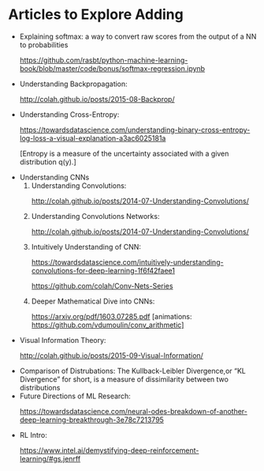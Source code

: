 <h1> Articles to Explore Adding </h1>
<ul>
<li> Explaining softmax: a way to convert raw scores from the output of a NN to probabilities
 
https://github.com/rasbt/python-machine-learning-book/blob/master/code/bonus/softmax-regression.ipynb  </li>
<li> Understanding Backpropagation: 

http://colah.github.io/posts/2015-08-Backprop/ </li>
<li> Understanding Cross-Entropy:
 
https://towardsdatascience.com/understanding-binary-cross-entropy-log-loss-a-visual-explanation-a3ac6025181a
 
 [Entropy is a measure of the uncertainty associated with a given distribution q(y).]</li>
<li> Understanding CNNs <ol> </li>

<li> Understanding Convolutions: 

http://colah.github.io/posts/2014-07-Understanding-Convolutions/ </li>
<li> Understanding Convolutions Networks: 

http://colah.github.io/posts/2014-07-Understanding-Convolutions/</li>
<li> Intuitively Understanding of CNN:
 
https://towardsdatascience.com/intuitively-understanding-convolutions-for-deep-learning-1f6f42faee1
 
 https://github.com/colah/Conv-Nets-Series
</li>
<li> Deeper Mathematical Dive into CNNs: 

https://arxiv.org/pdf/1603.07285.pdf [animations: https://github.com/vdumoulin/conv_arithmetic]</li>
</ol>
<li> Visual Information Theory: 

http://colah.github.io/posts/2015-09-Visual-Information/ </li>

<li> Comparison of Distrubations: The Kullback-Leibler Divergence,or “KL Divergence” for short, is a measure of dissimilarity between two distributions </li>
<li>Future Directions of ML Research: 

https://towardsdatascience.com/neural-odes-breakdown-of-another-deep-learning-breakthrough-3e78c7213795</li>


<li> RL Intro:
 
https://www.intel.ai/demystifying-deep-reinforcement-learning/#gs.jenrff
 
 
 </li>

</ul> 